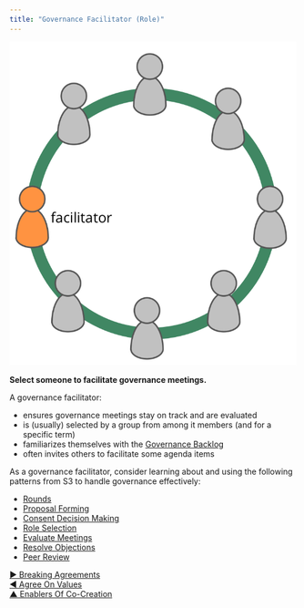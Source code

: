 ```yaml
---
title: "Governance Facilitator (Role)"
---
```



![right,fit](img/circle/facilitator.png)

**Select someone to facilitate governance meetings.**

A governance facilitator:

-    ensures governance meetings stay on track and are evaluated
-   is (usually) selected by a group from among it members (and for a specific term)
-   familiarizes themselves with the [Governance Backlog](governance-backlog.html)
-   often invites others to facilitate some agenda items



As a governance facilitator, consider learning about and using the following patterns from S3 to handle governance effectively:

-   [Rounds](rounds.html)
-   [Proposal Forming](proposal-forming.html)
-   [Consent Decision Making](consent-decision-making.html)
-   [Role Selection](role-selection.html)
-   [Evaluate Meetings](evaluate-meetings.html)
-   [Resolve Objections](resolve-objections.html)
-   [Peer Review](peer-review.html)


[&#9654; Breaking Agreements](breaking-agreements.html)<br/>[&#9664; Agree On Values](agree-on-values.html)<br/>[&#9650; Enablers Of Co-Creation](enablers-of-co-creation.html)

